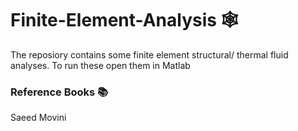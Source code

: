 # Finite-Element-Analysis 🕸
The reposiory contains some finite element structural/ thermal fluid analyses. To run these open them in Matlab
### Reference Books 📚
Saeed Movini
